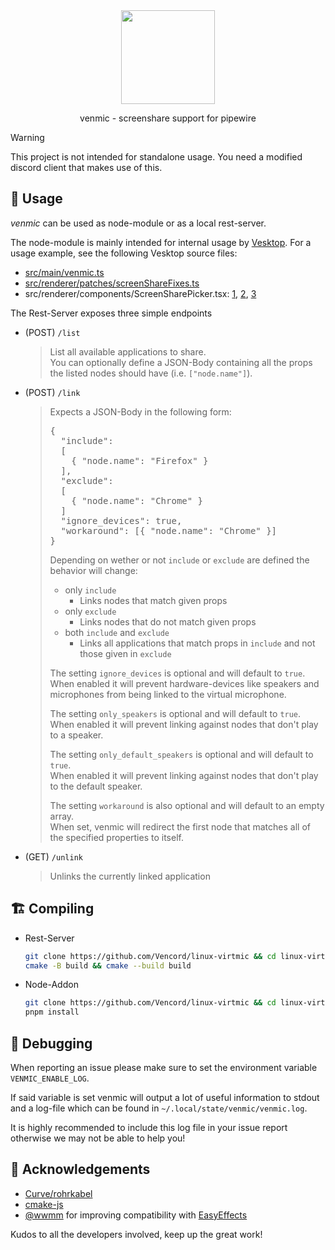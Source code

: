 <div align="center">

<img src="https://avatars.githubusercontent.com/u/113042587" width="150">

<br/>

venmic - screenshare support for pipewire

</div>

> [!WARNING]  
> This project is not intended for standalone usage. You need a modified discord client that makes use of this.

## 📖 Usage

_venmic_ can be used as node-module or as a local rest-server.

The node-module is mainly intended for internal usage by [Vesktop](https://github.com/Vencord/Vesktop).
For a usage example, see the following Vesktop source files:
- [src/main/venmic.ts](https://github.com/Vencord/Vesktop/blob/main/src/main/venmic.ts)
- [src/renderer/patches/screenShareFixes.ts](https://github.com/Vencord/Vesktop/blob/main/src/renderer/patches/screenShareFixes.ts)
- src/renderer/components/ScreenSharePicker.tsx: [1](https://github.com/Vencord/Vesktop/blob/4abae9c7082081dcae667916d9608e23adf688a9/src/renderer/components/ScreenSharePicker.tsx#L109-L115), [2](https://github.com/Vencord/Vesktop/blob/4abae9c7082081dcae667916d9608e23adf688a9/src/renderer/components/ScreenSharePicker.tsx#L253-L256), [3](https://github.com/Vencord/Vesktop/blob/4abae9c7082081dcae667916d9608e23adf688a9/src/renderer/components/ScreenSharePicker.tsx#L94)

The Rest-Server exposes three simple endpoints
* (POST) `/list`
  > List all available applications to share.  
  > You can optionally define a JSON-Body containing all the props the listed nodes should have (i.e. `["node.name"]`).

* (POST) `/link`  
  <blockquote>
  Expects a JSON-Body in the following form:
  <pre lang="json">
  {
    "include": 
    [
      { "node.name": "Firefox" }
    ],
    "exclude":
    [
      { "node.name": "Chrome" }
    ]
    "ignore_devices": true,
    "workaround": [{ "node.name": "Chrome" }]
  }
  </pre>

  Depending on wether or not `include` or `exclude` are defined the behavior will change:

  * only `include`
    * Links nodes that match given props
  * only `exclude`
    * Links nodes that do not match given props
  * both `include` and `exclude`
    * Links all applications that match props in `include` and not those given in `exclude`

  The setting `ignore_devices` is optional and will default to `true`.  
  When enabled it will prevent hardware-devices like speakers and microphones from being linked to the virtual microphone.

  The setting `only_speakers` is optional and will default to `true`.  
  When enabled it will prevent linking against nodes that don't play to a speaker.

  The setting `only_default_speakers` is optional and will default to `true`.  
  When enabled it will prevent linking against nodes that don't play to the default speaker.

  The setting `workaround` is also optional and will default to an empty array.  
  When set, venmic will redirect the first node that matches all of the specified properties to itself.
  </blockquote>

* (GET) `/unlink`
  > Unlinks the currently linked application

## 🏗️ Compiling

* Rest-Server
    ```bash
    git clone https://github.com/Vencord/linux-virtmic && cd linux-virtmic
    cmake -B build && cmake --build build
    ```

* Node-Addon
    ```bash
    git clone https://github.com/Vencord/linux-virtmic && cd linux-virtmic
    pnpm install
    ```

## 🐛 Debugging

When reporting an issue please make sure to set the environment variable `VENMIC_ENABLE_LOG`.

If said variable is set venmic will output a lot of useful information to stdout and a log-file which can be found in `~/.local/state/venmic/venmic.log`.

It is highly recommended to include this log file in your issue report otherwise we may not be able to help you!

## 🤝 Acknowledgements

* [Curve/rohrkabel](https://github.com/Curve/rohrkabel/)
* [cmake-js](https://github.com/cmake-js/cmake-js)
* [@wwmm](https://github.com/wwmm) for improving compatibility with [EasyEffects](https://github.com/wwmm/easyeffects)

Kudos to all the developers involved, keep up the great work!
